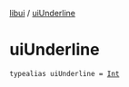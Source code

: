 [libui](index.md) / [uiUnderline](./ui-underline.md)

# uiUnderline

`typealias uiUnderline = `[`Int`](https://kotlinlang.org/api/latest/jvm/stdlib/kotlin/-int/index.html)